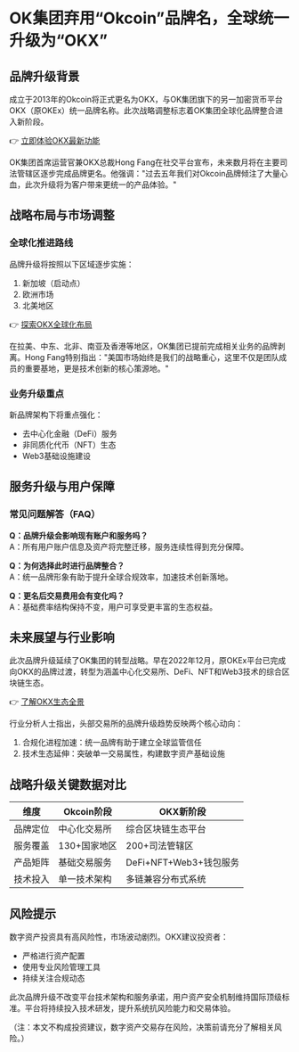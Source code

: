 # OK集团弃用“Okcoin”品牌名，全球统一升级为“OKX”

## 品牌升级背景
成立于2013年的Okcoin将正式更名为OKX，与OK集团旗下的另一加密货币平台OKX（原OKEx）统一品牌名称。此次战略调整标志着OK集团全球化品牌整合进入新阶段。

👉 [立即体验OKX最新功能](https://bit.ly/okx_welcome)

OK集团首席运营官兼OKX总裁Hong Fang在社交平台宣布，未来数月将在主要司法管辖区逐步完成品牌更名。他强调："过去五年我们对Okcoin品牌倾注了大量心血，此次升级将为客户带来更统一的产品体验。"

## 战略布局与市场调整
### 全球化推进路线
品牌升级将按照以下区域逐步实施：
1. 新加坡（启动点）
2. 欧洲市场
3. 北美地区

👉 [探索OKX全球化布局](https://bit.ly/okx_welcome)

在拉美、中东、北非、南亚及香港等地区，OK集团已提前完成相关业务的品牌剥离。Hong Fang特别指出："美国市场始终是我们的战略重心，这里不仅是团队成员的重要基地，更是技术创新的核心策源地。"

### 业务升级重点
新品牌架构下将重点强化：
- 去中心化金融（DeFi）服务
- 非同质化代币（NFT）生态
- Web3基础设施建设

## 服务升级与用户保障
### 常见问题解答（FAQ）
**Q：品牌升级会影响现有账户和服务吗？**  
A：所有用户账户信息及资产将完整迁移，服务连续性得到充分保障。

**Q：为何选择此时进行品牌整合？**  
A：统一品牌形象有助于提升全球合规效率，加速技术创新落地。

**Q：更名后交易费用会有变化吗？**  
A：基础费率结构保持不变，用户可享受更丰富的生态权益。

## 未来展望与行业影响
此次品牌升级延续了OK集团的转型战略。早在2022年12月，原OKEx平台已完成向OKX的品牌过渡，转型为涵盖中心化交易所、DeFi、NFT和Web3技术的综合区块链生态。

👉 [了解OKX生态全景](https://bit.ly/okx_welcome)

行业分析人士指出，头部交易所的品牌升级趋势反映两个核心动向：
1. 合规化进程加速：统一品牌有助于建立全球监管信任
2. 技术生态延伸：突破单一交易属性，构建数字资产基础设施

## 战略升级关键数据对比

| 维度          | Okcoin阶段       | OKX新阶段               |
|---------------|------------------|-------------------------|
| 品牌定位      | 中心化交易所     | 综合区块链生态平台      |
| 服务覆盖      | 130+国家地区     | 200+司法管辖区          |
| 产品矩阵      | 基础交易服务     | DeFi+NFT+Web3+钱包服务  |
| 技术投入      | 单一技术架构     | 多链兼容分布式系统       |

## 风险提示
数字资产投资具有高风险性，市场波动剧烈。OKX建议投资者：
- 严格进行资产配置
- 使用专业风险管理工具
- 持续关注合规动态

此次品牌升级不改变平台技术架构和服务承诺，用户资产安全机制维持国际顶级标准。平台将持续投入技术研发，提升系统抗风险能力和交易体验。

（注：本文不构成投资建议，数字资产交易存在风险，决策前请充分了解相关风险。）
